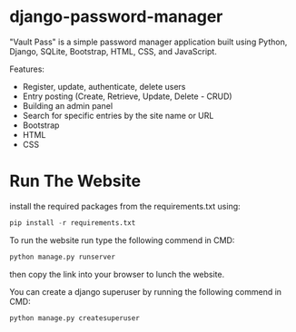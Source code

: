 # django-password-manager


"Vault Pass" is a simple password manager application built using Python, Django, SQLite, Bootstrap, HTML, CSS, and JavaScript.


Features:

  - Register, update, authenticate, delete users
  - Entry posting (Create, Retrieve, Update, Delete - CRUD)
  - Building an admin panel
  - Search for specific entries by the site name or URL
  - Bootstrap
  - HTML
  - CSS


# Run The Website

install the required packages from the requirements.txt using:
```python
pip install -r requirements.txt
```
To run the website run type the following commend in CMD: 
```python
python manage.py runserver
```
then copy the link into your browser to lunch the website.
<br/>

You can create a django superuser by running the following commend in CMD:
```python
python manage.py createsuperuser
```
